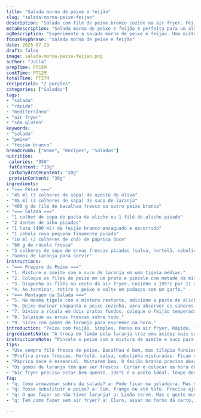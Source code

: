 ```yaml
---
title: "Salada morna de peixe e feijão"
slug: "salada-morna-peixe-feijao"
description: "Salada com filé de peixe branco cozido na air fryer. Feijão branco temperado com pasta de anchovas e alho. Toque de páprica doce e ervas frescas. Laranja substitui o limão pra acidez diferente. Troca da alface Boston por rúcula, mais amarguinha. Tempo de cozimento do peixe ajustado para 12 minutos. Salada leve, sem lactose, glúten, produtos lácteos, ovos ou castanhas. Prática para almoço rápido. Refeição única, combina proteína do peixe e fibras dos grãos. Ideal pra quem curte sabores mediterrâneos e frescor."
metaDescription: "Salada morna de peixe e feijão é perfeita para um almoço leve e prático. Combina peixe com feijão, laranja e ervas frescas."
ogDescription: "Experimente a salada morna de peixe e feijão. Uma mistura fresca, leve e cheia de sabor. Ideal para dias quentes."
focusKeyphrase: "salada morna de peixe e feijão"
date: 2025-07-23
draft: false
image: salada-morna-peixe-feijao.png
author: "Julia"
prepTime: PT15M
cookTime: PT12M
totalTime: PT27M
recipeYield: "2 porções"
categories: ["Saladas"]
tags:
- "salada"
- "rápido"
- "mediterrâneo"
- "air fryer"
- "sem glúten"
keywords:
- "salada"
- "peixe"
- "feijão branco"
breadcrumb: ["Home", "Recipes", "Saladas"]
nutrition: 
 calories: "350"
 fatContent: "18g"
 carbohydrateContent: "20g"
 proteinContent: "30g"
ingredients:
- "=== Peixe ==="
- "45 ml (3 colheres de sopa) de azeite de oliva"
- "45 ml (3 colheres de sopa) de suco de laranja"
- "400 g de filé de bacalhau fresco ou outro peixe branco"
- "=== Salada ==="
- "1 colher de sopa de pasta de aliche ou 1 filé de aliche picado"
- "2 dentes de alho picados"
- "1 lata (400 ml) de feijão branco enxaguado e escorrido"
- "1 cebola roxa pequena finamente picada"
- "10 ml (2 colheres de chá) de páprica doce"
- "60 g de rúcula fresca"
- "3 colheres de sopa de ervas frescas picadas (salsa, hortelã, cebolinha)"
- "Gomos de laranja para servir"
instructions:
- "=== Preparo do Peixe ==="
- "1. Misture o azeite com o suco de laranja em uma tigela médias."
- "2. Coloque os filés de peixe em um prato e pincele com metade da mistura. Tempere com sal e pimenta do reino."
- "3. Disponha os filés no cesto da air fryer. Cozinhe a 195°C por 11 a 13 minutos dependendo da espessura."
- "4. Ao terminar, retire o peixe e solte em pedaços com um garfo."
- "=== Montagem da Salada ==="
- "5. Na mesma tigela com a mistura restante, adicione a pasta de aliche, alho, feijão, cebola e páprica. Misture bem. Tempere com sal e pimenta."
- "6. Deixe marinar enquanto o peixe cozinha, para absorver os sabores."
- "7. Divida a rúcula em dois pratos fundos, coloque o feijão temperado por cima e depois o peixe desfiado."
- "8. Salpique as ervas frescas sobre tudo."
- "9. Sirva com gomos de laranja para espremer na hora."
introduction: "Peixe com feijão. Simples. Penso na air fryer. Rápido. Texturas diferentes. Rúcula amarga, aliche salgado. Laranja no lugar do limão pra variar. Aquela doçura que traz frescor. Alho cru e páprica, aroma que invade a cozinha. Sabor mediterrâneo, sem complicação. Preparo curto, tudo fresco. Não tem glúten, lactose, nem nada pesado. Só o necessário. Dia quente, preguiça de cozinhar? Fácil. Salada que vira principal, proteína junto com fibras. Comer bem sem prolongar. Salada leva esse nome, mas é mais do que uma saladinha. Conforto leve. Vi essa combinação numa feira e quis recriar. Original, porém com passos mais simples. Ajustei o tempo, deixei mais crocante. Uma pitada do Brasil com aquele toque de laranja. Misturar cozinha e vida, sem cerimônia."
ingredientsNote: "A troca do limão pela laranja traz uma acidez mais suave, menos agressiva, que combina bem com a páprica e o sabor do aliche. Para o peixe, use bacalhau fresco ou qualquer filé branco firme, como tilápia, que cozinhe fácil na air fryer em tempo baixo. A rúcula é mais amarga que a alface Boston original, então dá um contraste mais intenso com o feijão adocicado e o peixe. Pasta de aliche pode ser substituída por aliche picadinho, só não deixe faltar porque ela dá a base salgada e umami fundamental. Usar alho fresco no tempero cru pra dar aquele sabor marcante. Azeite do bom é essencial, para dar textura e aroma. As ervas frescas você escolhe conforme disponível, mas hortelã, salsa e cebolinha juntos dão frescor e leveza. Gomos de laranja na hora para espremer são melhores que só salpicar o suco para preservar a integridade do prato."
instructionsNote: "Pincele o peixe com a mistura de azeite e suco para garantir que fique bem úmido e saboroso. A temperatura na air fryer a 195°C, tempo variando por espessura, é para que o peixe fique cozido sem ressecar. Não cozinhe demais para manter suculência. Enquanto o peixe cozinha, aproveite para temperar o feijão com o restinho da mistura do peixe e os ingredientes da salada, deixando os sabores se incorporarem. Montar a salada em pratos fundos ajuda na apresentação e facilita na hora de comer, misturando as folhas com feijão e peixe. As ervas devem ser adicionadas no final para preservar aroma e frescor. Não deixe a salada marinando demais, o feijão pode absorver líquido e ficar mole demais. Os gomos de laranja acompanham para espremer na hora, equilibrando o sabor do peixe e o tempero intenso dos anchovas."
tips:
- "Use sempre filé fresco de peixe. Bacalhau é bom, mas tilápia funciona. A marinada precisa sempre ser bem distribuída. Pincele tudo. Não deixem de temperar."
- "Prefira ervas frescas. Hortelã, salsa, cebolinha misturadas. Ficam ótimas. O sabor se destaca. Não esqueça de salpicar no final. Conserva o aroma e frescor."
- "Páprica doce é essencial. Misturem bem. O feijão branco precisa absorver os temperos. Tempo de marinada é importante. Menos torna tudo seco. Mais, o feijão fica mole."
- "Os gomos de laranja têm que ser frescos. Cortar e colocar na hora de servir. Assim equilibra bem com a salada. O suco deve ser usado na marinada, não em excesso."
- "Air fryer precisa estar bem quente. 195°C é o ponto ideal. Tempo deve mudar dependendo da espessura do peixe. Não passar muito do tempo e vai ficar seco."
faq:
- "q: Como armazenar sobra da salada? a: Pode ficar na geladeira. Mas só 1 dia. O peixe não aguenta muito. Feijão pode deixar mais. Mas não vá deixar mais."
- "q: Posso substituir o peixe? a: Sim, frango ou até tofu. Precisa ajustar tempo no modo de preparo. Tofu deve ser bem firme, drenar bem, tempere bem."
- "q: O que fazer se não tiver laranja? a: Limão serve. Mas o gosto muda tudo. A acidez do limão é mais forte. Talvez uma laranja lima, mas não é a mesma coisa."
- "q: Tem como fazer sem air fryer? a: Claro, assar no forno dá certo, mas leva mais tempo. Grelhado também é uma opção. A textura é diferente, mas ainda boa."

---
```

